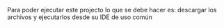 Para poder ejecutar este projecto lo que se debe hacer es: descargar los archivos y ejecutarlos desde su IDE de uso común
